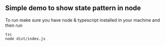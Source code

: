 Simple demo to show state pattern in node
---
To run make sure you have node & typescript installed in your machine and then run
```
tsc
node dist/index.js
```